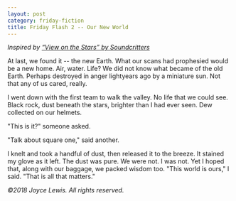 ```yaml
---
layout: post
category: friday-fiction
title: Friday Flash 2 -- Our New World
---
```


*Inspired by [“View on the Stars” by Soundcritters](https://www.youtube.com/watch?v=OdtR8A_CV2I)*

At last, we found it -- the new Earth. What our scans had prophesied would be a new home. Air, water. Life? We did not know what became of the old Earth. Perhaps destroyed in anger lightyears ago by a miniature sun. Not that any of us cared, really.

<!--excerpt-->

I went down with the first team to walk the valley. No life that we could see. Black rock, dust beneath the stars, brighter than I had ever seen. Dew collected on our helmets.

"This is it?" someone asked.

"Talk about square one," said another.

I knelt and took a handful of dust, then released it to the breeze. It stained my glove as it left. The dust was pure. We were not. I was not. Yet I hoped that, along with our baggage, we packed wisdom too. "This world is ours," I said. "That is all that matters."

*&copy;2018 Joyce Lewis. All rights reserved.*
